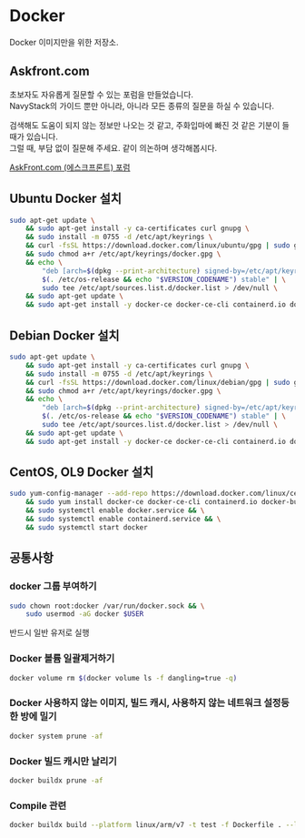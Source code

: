 # Docker
Docker 이미지만을 위한 저장소.

## Askfront.com
초보자도 자유롭게 질문할 수 있는 포럼을 만들었습니다. <br />
NavyStack의 가이드 뿐만 아니라, 아니라 모든 종류의 질문을 하실 수 있습니다.

검색해도 도움이 되지 않는 정보만 나오는 것 같고, 주화입마에 빠진 것 같은 기분이 들 때가 있습니다.<br />
그럴 때, 부담 없이 질문해 주세요. 같이 의논하며 생각해봅시다.

[AskFront.com (에스크프론트) 포럼](https://askfront.com/?github)

##  Ubuntu Docker 설치
```bash
sudo apt-get update \
    && sudo apt-get install -y ca-certificates curl gnupg \
    && sudo install -m 0755 -d /etc/apt/keyrings \
    && curl -fsSL https://download.docker.com/linux/ubuntu/gpg | sudo gpg --dearmor -o /etc/apt/keyrings/docker.gpg \
    && sudo chmod a+r /etc/apt/keyrings/docker.gpg \
    && echo \
        "deb [arch=$(dpkg --print-architecture) signed-by=/etc/apt/keyrings/docker.gpg] https://download.docker.com/linux/ubuntu \
        $(. /etc/os-release && echo "$VERSION_CODENAME") stable" | \
        sudo tee /etc/apt/sources.list.d/docker.list > /dev/null \
    && sudo apt-get update \
    && sudo apt-get install -y docker-ce docker-ce-cli containerd.io docker-buildx-plugin docker-compose-plugin
```

##  Debian Docker 설치
```bash
sudo apt-get update \
    && sudo apt-get install -y ca-certificates curl gnupg \
    && sudo install -m 0755 -d /etc/apt/keyrings \
    && curl -fsSL https://download.docker.com/linux/debian/gpg | sudo gpg --dearmor -o /etc/apt/keyrings/docker.gpg \
    && sudo chmod a+r /etc/apt/keyrings/docker.gpg \
    && echo \
        "deb [arch=$(dpkg --print-architecture) signed-by=/etc/apt/keyrings/docker.gpg] https://download.docker.com/linux/debian \
        $(. /etc/os-release && echo "$VERSION_CODENAME") stable" | \
        sudo tee /etc/apt/sources.list.d/docker.list > /dev/null \
    && sudo apt-get update \
    && sudo apt-get install -y docker-ce docker-ce-cli containerd.io docker-buildx-plugin docker-compose-plugin
```

##  CentOS, OL9 Docker 설치
```bash
sudo yum-config-manager --add-repo https://download.docker.com/linux/centos/docker-ce.repo
    && sudo yum install docker-ce docker-ce-cli containerd.io docker-buildx-plugin docker-compose-plugin -y \
    && sudo systemctl enable docker.service && \
    && sudo systemctl enable containerd.service && \
    && sudo systemctl start docker
```

## 공통사항

### docker 그룹 부여하기
```bash
sudo chown root:docker /var/run/docker.sock && \
    sudo usermod -aG docker $USER
```
반드시 일반 유저로 실행

### Docker 볼륨 일괄제거하기
```bash
docker volume rm $(docker volume ls -f dangling=true -q)
```
### Docker 사용하지 않는 이미지, 빌드 캐시, 사용하지 않는 네트워크 설정등 한 방에 밀기
```bash
docker system prune -af
```
### Docker 빌드 캐시만 날리기
```bash
docker buildx prune -af
```
### Compile 관련
```bash
docker buildx build --platform linux/arm/v7 -t test -f Dockerfile . --load --progress=plain 2>&1 | grep "Run-time dependency"
```
